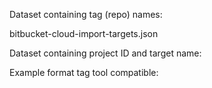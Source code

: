 Dataset containing tag (repo) names:

bitbucket-cloud-import-targets.json

Dataset containing project ID and target name:



Example format tag tool compatible:


